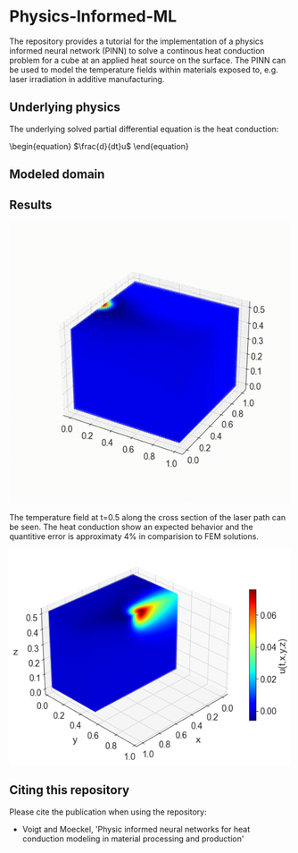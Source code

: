 # Physics-Informed-ML
The repository provides a tutorial for the implementation of a physics informed neural network (PINN) to solve a continous heat conduction problem for a cube at an applied heat source on the surface. The PINN can be used to model the temperature fields within materials exposed to, e.g. laser irradiation in additive manufacturing. 

## Underlying physics
The underlying solved partial differential equation is the heat conduction: 

\begin{equation}
  $\frac{d}{dt}u$
\end{equation}


## Modeled domain


## Results

![Caption](Images/Video_3D.gif)

The temperature field at t=0.5 along the cross section of the laser path can be seen. The heat conduction show an expected behavior and the quantitive error is approximaty 4% in comparision to FEM solutions. 

![alt text](https://github.com/J-wq/Physics-Informed-ML/blob/main/Images/PINN_simulation_cross_section.png?raw=true)


## Citing this repository
Please cite the publication when using the repository:
- Voigt and Moeckel, 'Physic informed neural networks for heat conduction modeling in material processing and production'

